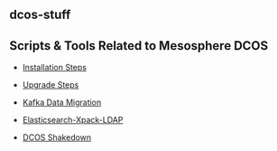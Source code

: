 ## dcos-stuff

Scripts &amp; Tools Related to Mesosphere DCOS
---
 - [Installation Steps](https://github.com/prasanjit-/dcos-stuff/blob/master/installation_steps.md
   "installation_steps.md")
   
 - [Upgrade Steps](https://github.com/prasanjit-/dcos-stuff/blob/master/upgrade_dcos.md
   "upgrade_dcos.md")
 
 - [Kafka Data Migration](https://github.com/prasanjit-/dcos-stuff/blob/master/kafka_data_migration.md 
   "kafka_data_migration.md")
   
 - [Elasticsearch-Xpack-LDAP](https://github.com/prasanjit-/dcos-stuff/tree/master/elasticsearch-xpack-ldap)
 
 - [DCOS Shakedown](https://github.com/prasanjit-/shakedown)
